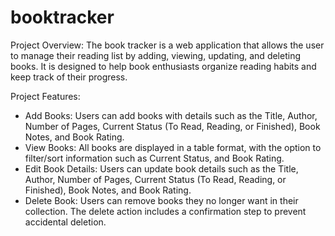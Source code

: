 # booktracker

Project Overview: The book tracker is a web application that allows the user to manage their reading list by adding, viewing, updating, and deleting books. It is designed to help book enthusiasts organize reading habits and keep track of their progress.

Project Features:
- Add Books: Users can add books with details such as the Title, Author, Number of Pages, Current Status (To Read, Reading, or Finished), Book Notes, and Book Rating.
-	View Books: All books are displayed in a table format, with the option to filter/sort information such as Current Status, and Book Rating.
-	Edit Book Details: Users can update book details such as the Title, Author, Number of Pages, Current Status (To Read, Reading, or Finished), Book Notes, and Book Rating.
-	Delete Book: Users can remove books they no longer want in their collection. The delete action includes a confirmation step to prevent accidental deletion.
